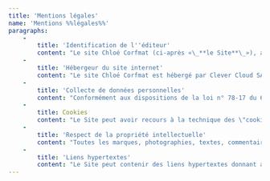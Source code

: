 ```yaml
---
title: 'Mentions légales'
name: 'Mentions %%légales%%'
paragraphs:
    -
        title: 'Identification de l''éditeur'
        content: "Le site Chloé Corfmat (ci-après «\_**le Site**\_»), accessible à l’adresse [https://chloecorfmat.fr](https://chloecorfmat.fr) est édité par Chloé Corfmat (ci-après «\_**l'Editeur**\_»), dont le domicile est situé 2 Allée Anne-Marie Imbrecq, 44300 Nantes, France. Il est immatriculé au RCS de Nantes sous le numéro 414621433.  \n\n\nL'Éditeur peut être contacté à l’adresse mail [contact@chloecorfmat.fr](mailto:contact@chloecorfmat.fr) ou au numéro +33 7 50 34 60 70."
    -
        title: 'Hébergeur du site internet'
        content: "Le site Chloé Corfmat est hébergé par Clever Cloud SAS, 3 Rue de l'Allier, 44000 Nantes, France.\nL’hébergeur est joignable par mail à l’adresse suivante\_:\_[support@clever-cloud.com](mailto:support@clever-cloud.com).\nIl est également joignable au numéro suivant\_: +33 2 85 52 07 69."
    -
        title: 'Collecte de données personnelles'
        content: "Conformément aux dispositions de la loi n° 78-17 du 6 janvier 1978 modifiée, relative à l'informatique, aux fichiers et aux libertés, l’utilisateur est informé que l'Éditeur procède à la collecte et au traitement de données personnelles, lors de la connexion au Site. \n\nLes données collectées servent principalement à permettre la mise à disposition de la Plateforme, son optimisation et sa sécurisation afin d’offrir aux utilisateurs un service de la meilleure qualité possible. Des données supplémentaires pourront éventuellement être collectées par l'Éditeur pour permettre la bonne exécution de contrats commerciaux conclus par l’entremise de la Plateforme avec l’utilisateur.\n\nL’utilisateur est informé qu’il dispose d'un droit d'accès, d'interrogation, de modification et de suppression des informations qui le concernent, à exercer à tout moment auprès de l'Éditeur soit directement sur le Site, soit par courrier postal adressé au None soit par e-mail à l’adresse [contact@chloecorfmat.fr](mailto:contact@chloecorfmat.fr).\n\nLes informations recueillies pourront éventuellement être partagées à des tiers résidant dans l’Union Européenne dans les cas suivants\_: \n    • Lorsque l’utilisateur publie, dans une zone de commentaire, des informations accessibles au public\_;\n    • Lorsque l’utilisateur y consent expressément\_;\n    • Lorsque la loi l’exige ou afin de coopérer à une enquête judiciaire à la demande exprès d’un détenteur de l’autorité publique\_;\n    • Pour l’exécution de prestations commerciales pour lesquelles est rendue nécessaire la coopération d’un tiers, notamment dans le cas où l’Éditeur choisirait de sous-traiter certaines de ses prestations par l’entremise de Services Tiers.\n\nLorsque certaines informations sont obligatoires pour accéder à des fonctionnalités spécifiques du Site, l'Éditeur indiquera ce caractère obligatoire au moment de la saisie des données.\n\nLes données personnelles collectées ne seront conservées que le temps nécessaire pour permettre la bonne utilisation du Site, empêcher les fraudes et abus, et satisfaire aux obligations légales et réglementaires de l'Éditeur concernant la gestion du Site."
    -
        title: Cookies
        content: "Le Site peut avoir recours à la technique des \"cookies\" telle que définie par la CNIL de la manière suivante\_: \n\n_\"Un cookie est un petit fichier stocké par un serveur dans le terminal (ordinateur, téléphone, etc.) d’un utilisateur et associé à un domaine web (c’est-à-dire dans la majorité des cas à l’ensemble des pages d’un même site web). Ce fichier est automatiquement renvoyé lors de contacts ultérieurs avec le même domaine._\n\n_Les cookies ont de multiples usages : ils peuvent servir à mémoriser votre identifiant client auprès d'un site marchand, le contenu courant de votre panier d'achat, la langue d’affichage de la page web, un identifiant permettant de tracer votre navigation à des fins statistiques ou publicitaires, etc.\"_\n\nInformation issue du site officiel de la CNIL ([https://www.cnil.fr/fr/glossaire](https://www.cnil.fr/fr/glossaire))\n\nCes cookies ont pour objectif de faciliter la navigation de l’utilisateur et d’améliorer la qualité du service proposé, en collectant des informations statistiques et relatives au trafic.\n\nL’utilisation de ces cookies est portée à la connaissance de l’utilisateur par le biais d’un bandeau lui demandant son consentement. Si l’utilisateur y consent, ce consentement est considéré comme valide pour une durée maximale de treize (13) mois.\n\nSi l’utilisateur ne consent pas à l’utilisation des cookies, l’Éditeur ne pourra lui garantir une expérience optimale sur le Site.\n\nLes cookies suivants sont utilisés sur le Site\_: Plausible."
    -
        title: 'Respect de la propriété intellectuelle'
        content: "Toutes les marques, photographies, textes, commentaires, illustrations, images animées ou non, séquences vidéo, sons, ainsi que toutes les applications informatiques qui pourraient être utilisées pour faire fonctionner le Site, et plus généralement tous les éléments reproduits ou utilisés sur le Site, sont protégés par les lois en vigueur au titre de la propriété intellectuelle.\n\nIls sont la propriété pleine et entière de l'Éditeur ou de ses partenaires, sauf mentions particulières. Toute reproduction, représentation, utilisation ou adaptation, sous quelque forme que ce soit, de tout ou partie de ces éléments, y compris les applications informatiques, sans l'accord préalable et écrit de l'Éditeur, sont strictement interdites. Le fait pour l'Éditeur de ne pas engager de procédure dès la prise de connaissance de ces utilisations non autorisées ne vaut pas acceptation desdites utilisations et renonciation aux poursuites.\n\nSeule l'utilisation pour un usage privé dans un cercle de famille est autorisée et toute autre utilisation est constitutive de contrefaçon et/ou d'atteinte aux droits voisins, sanctionnées par Code de la propriété intellectuelle.\n\nLa reprise de tout ou partie de ce contenu nécessite l'autorisation préalable de l'Éditeur ou du titulaire des droits sur ce contenu."
    -
        title: 'Liens hypertextes'
        content: "Le Site peut contenir des liens hypertextes donnant accès à d'autres sites web édités et gérés par des tiers et non par l'Éditeur. L'Éditeur ne pourra être tenu responsable directement ou indirectement dans le cas où lesdits sites tiers ne respecteraient pas les dispositions légales. \n\nLa création de liens hypertextes vers le Site ne peut être faite qu'avec l'autorisation écrite et préalable de l'Éditeur."
---
```


